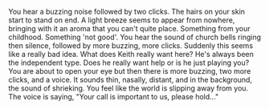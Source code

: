 You hear a buzzing noise followed by two clicks.  The hairs on your skin start to stand on end.  A light breeze seems 
to appear from nowhere, bringing with it an aroma that you can't quite place.  Something from your childhood. Something 
'not good'.  You hear the sound of church bells ringing then silence, followed by more buzzing, more clicks. Suddenly 
this seems like a really bad idea.  What does Keith really want here?  He's always been the independent type. Does he 
really want help or is he just playing you?  You are about to open your eye but then there is more buzzing, two more 
clicks, and a voice.  It sounds thin, nasally, distant, and in the background, the sound of shrieking.  You feel like 
the world is slipping away from you.  The voice is saying, "Your call is important to us, please hold..."


